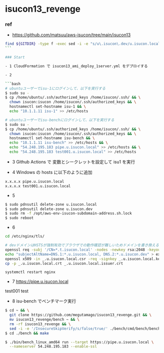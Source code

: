 # isucon13_revenge

### ref

- https://github.com/matsuu/aws-isucon/tree/main/isucon13

````bash
find ${GITDIR} -type f -exec sed -i -e "s/u\.isucon\.dev/u.isucon.local/g" {} +
```

### Start

- 1 CloudFormation で isucon13_ami_deploy_1server.yml をデプロイする

- 2

```bash
# ubuntuユーザーでisu-1にログインして、以下を実行する
$ sudo su -
$ cp /home/ubuntu/.ssh/authorized_keys /home/isucon/.ssh/ && \
  chown isucon:isucon /home/isucon/.ssh/authorized_keys && \
  hostnamectl set-hostname isu-1 && \
  echo "10.1.1.11 isu-1" >> /etc/hosts

# ubuntuユーザーでisu-benchにログインして、以下を実行する
$ sudo su -
$ cp /home/ubuntu/.ssh/authorized_keys /home/isucon/.ssh/ && \
  chown isucon:isucon /home/isucon/.ssh/authorized_keys && \
  hostnamectl set-hostname isu-bench && \
  echo "10.1.1.11 isu-bench" >> /etc/hosts && \
  echo "54.248.195.183 pipe.u.isucon.local" >> /etc/hosts && \
  echo "54.248.195.183 test001.u.isucon.local" >> /etc/hosts
````

- 3 Github Actions で 変数とシークレットを設定して isu1 を実行

- 4 Windows の hosts に以下のように追加

```bash
x.x.x.x pipe.u.isucon.local
x.x.x.x test001.u.isucon.local
```

- 5

```bash
$ sudo pdnsutil delete-zone u.isucon.local
$ sudo pdnsutil delete-zone u.isucon.dev
$ sudo rm -f /opt/aws-env-isucon-subdomain-address.sh.lock
$ sudo reboot
```

- 6

```bash
cd /etc/nginx/tls/

# devドメインはHSTSが強制有効でブラウザでの動作確認が難しいためドメインを書き換える
openssl req -subj '/CN=*.t.isucon.local' -nodes -newkey rsa:2048 -keyout _.u.isucon.local.key -out _.u.isucon.local.csr
echo "subjectAltName=DNS.1:*.u.isucon.local, DNS.2:*.u.isucon.dev" > extfile.txt
openssl x509 -in _.u.isucon.local.csr -req -signkey _.u.isucon.local.key -sha256 -days 3650 -out _.u.isucon.local.crt -extfile extfile.txt
cp -p _.u.isucon.local.crt _.u.isucon.local.issuer.crt

systemctl restart nginx
```

- 7 https://pipe.u.isucon.local

test001 test

- 8 isu-bench でベンチマーク実行

```bash
$ cd ~ && \
  git clone https://github.com/megutamago/isucon13_revenge.git && \
  mv isucon13_revenge/bench ~ && \
  rm -rf isucon13_revenge && \
  sed -i -e '/InsecureSkipVerify/s/false/true/' ./bench/cmd/bench/benchmarker.go ./bench/cmd/bench/bench.go
$ cd ./bench && make

$ ./bin/bench_linux_amd64 run --target https://pipe.u.isucon.local \
  --nameserver 54.248.195.183 --enable-ssl
```
